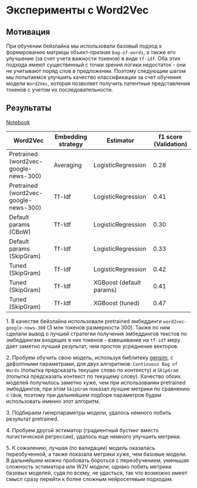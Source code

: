 # Эксперименты с Word2Vec

## Мотивация

При обучении бейзлайна мы использовали базовый подход к формированию матрицы объект-признак `bag-of-words`, а также его улучшение (за счет учета важности токенов) в виде `tf-idf`. Оба этих подхода имеют существенный с точки зрения логики недостаток - они не учитывают поряд слов в предложении. Поэтому следующим шагом мы попытаемся улучшить качество классификации за счет обучения модели `Word2Vec`, которая позволяет получить латентные представления токенов с учетом их последовательности.

## Результаты

[Notebook](./word2vec.ipynb)

| Word2Vec | Embedding strategy | Estimator | f1 score (Validation) |
| --- | --- | --- | --- |
| Pretrained (word2vec-google-news-300) | Averaging | LogisticRegression | 0.28 |
| Pretrained (word2vec-google-news-300) | Tf-Idf | LogisticRegression | 0.41 |
| Default params (CBoW) | Tf-Idf | LogisticRegression | 0.30 |
| Default params (SkipGram) | Tf-Idf | LogisticRegression | 0.33 |
| Tuned (SkipGram) | Tf-Idf | LogisticRegression | 0.42 |
| Tuned (SkipGram) | Tf-Idf | XGBoost (default params) | 0.41 |
| Tuned (SkipGram) | Tf-Idf | XGBoost (tuned) | 0.47 |

1\. В качестве бейзлайна использовали pretrained эмбеддинги `word2vec-google-news-300` (3 млн токенов размерности 300). Также по ним сделали вывод о лучшей стратегии получения эмбеддингов текстов по эмбеддингам входящих в них токенов - взвешивание на `tf-idf` меру дает заметно лучший результат, чем простое усреднение векторов. 

2\. Пробуем обучить свою модель, используя библитеку [gensim](https://pypi.org/project/gensim/), с дефолтными параметрами, для двух алгоритмов: `Continuous Bag of Words` (попытка предсказать текущее слово по контексту) и `SkipGram` (попытка предсказать контекст по текущему слову). Качество обоих моделей получилось заметно хуже, чем при использовании pretrained эмбеддингов, при этом `SkipGram` показал лучшие метрики по сравнению с `CBoW`, поэтому при дальнейшем подборе параметров будем использовать именно этот алгоритм.

3\. Подбираем гиперпараметры модели, удалось немного побить результат pretrained.

4\. Пробуем другой эстиматор (градиентный бустинг вместо логистической регрессии), удалось еще немного улучшить метрики.

5\. К сожалению, лучшая (по валидации) модель оказалась переобученной, а также показала метрики хуже, чем базовые модели. В дальнейшем можно пробовать бороться с переобучением, уменьшая сложность эстиматора или W2V модели, однако побить метрики базовых моделей, судя по всему, не удасться, так что возможно имеет смысл сразу перейти к более сложным нейросетевым подходам.
